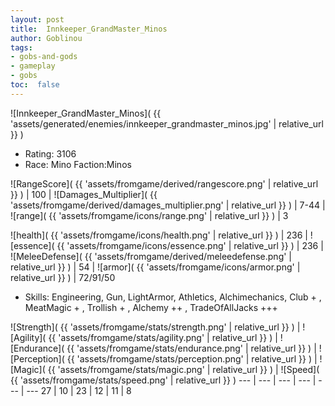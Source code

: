 ```yaml
---
layout: post
title:  Innkeeper_GrandMaster_Minos
author: Goblinou
tags:
- gobs-and-gods
- gameplay
- gobs
toc:  false
---
```


![Innkeeper_GrandMaster_Minos]( {{ 'assets/generated/enemies/innkeeper_grandmaster_minos.jpg' | relative_url }} )
- Rating: 3106
- Race: Mino  Faction:Minos

![RangeScore]( {{ 'assets/fromgame/derived/rangescore.png' | relative_url }} ) | 100 | ![Damages_Multiplier]( {{ 'assets/fromgame/derived/damages_multiplier.png' | relative_url }} ) | 7-44 | ![range]( {{ 'assets/fromgame/icons/range.png' | relative_url }} ) | 3


![health]( {{ 'assets/fromgame/icons/health.png' | relative_url }} ) | 236 | ![essence]( {{ 'assets/fromgame/icons/essence.png' | relative_url }} ) | 236 | ![MeleeDefense]( {{ 'assets/fromgame/derived/meleedefense.png' | relative_url }} ) | 54 | ![armor]( {{ 'assets/fromgame/icons/armor.png' | relative_url }} ) | 72/91/50

* Skills: Engineering, Gun, LightArmor, Athletics, Alchimechanics, Club + , MeatMagic + , Trollish + , Alchemy ++ , TradeOfAllJacks +++ 

![Strength]( {{ 'assets/fromgame/stats/strength.png' | relative_url }} ) | ![Agility]( {{ 'assets/fromgame/stats/agility.png' | relative_url }} ) | ![Endurance]( {{ 'assets/fromgame/stats/endurance.png' | relative_url }} ) | ![Perception]( {{ 'assets/fromgame/stats/perception.png' | relative_url }} ) | ![Magic]( {{ 'assets/fromgame/stats/magic.png' | relative_url }} ) | ![Speed]( {{ 'assets/fromgame/stats/speed.png' | relative_url }} )
--- | --- | --- | --- | --- | ---
27 | 10 | 23 | 12 | 11 | 8
